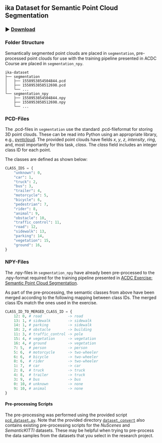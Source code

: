 ## ika Dataset for Semantic Point Cloud Segmentation

### :arrow_forward: [Download](https://rwth-aachen.sciebo.de/s/lDFnC9XVlBTH9Kw)

### Folder Structure

Semantically segmented point clouds are placed in `segmentation`, pre-processed point clouds for use with the training pipeline presented in ACDC Course are placed in `segmentation_npy`.

```
ika-dataset
├── segmentation
│   ├── 1558953854504844.pcd
│   ├── 1558953858512698.pcd
│   └── ...
└── segmentation_npy
    ├── 1558953854504844.npy
    ├── 1558953858512698.npy
    └── ...
```

### PCD-Files

The .pcd-files in `segmentation` use the standard .pcd-fileformat for storing 3D point clouds. These can be read into Python using an appropriate library, e.g., [pyntcloud](https://github.com/daavoo/pyntcloud). The provided point clouds have fields *x*, *y*, *z*, *intensity*, *ring*, and, most importantly for this task, *class*. The *class* field includes an integer class ID for each point.

The classes are defined as shown below:

```py
CLASS_IDS = {
    "unknown": 0,
    "car": 1,
    "truck": 2,
    "bus": 3,
    "trailer": 4,
    "motorcycle": 5,
    "bicycle": 6,
    "pedestrian": 7,
    "rider": 8,
    "animal": 9,
    "obstacle": 10,
    "traffic_control": 11,
    "road": 12,
    "sidewalk": 13,
    "parking": 14,
    "vegetation": 15,
    "ground": 16,
}
```

### NPY-Files

The .npy-files in `segmentation_npy` have already been pre-processed to the .npy-format required for the training pipeline presented in [ACDC Exercise: Semantic Point Cloud Segmentation](https://git.rwth-aachen.de/ika/acdc-notebooks/-/blob/main/section_3_sensor_data_processing/3_semantic_pcl_segmentation_solution.ipynb).

As part of the pre-processing, the semantic classes from above have been merged according to the following mapping between class IDs. The merged class IDs match the ones used in the exercise.

```py
CLASS_ID_TO_MERGED_CLASS_ID = {
    12: 0, # road            -> road
    13: 1, # sidewalk        -> sidewalk
    14: 1, # parking         -> sidewalk
    10: 2, # obstacle        -> building
    11: 3, # traffic_control -> pole
    15: 4, # vegetation      -> vegetation
    16: 4, # ground          -> vegetation
    7: 5,  # person          -> person
    5: 6,  # motorcycle      -> two-wheeler
    6: 6,  # bicycle         -> two-wheeler
    8: 6,  # rider           -> two-wheeler
    1: 7,  # car             -> car
    2: 8,  # truck           -> truck
    4: 8,  # trailer         -> truck
    3: 9,  # bus             -> bus
    0: 10, # unknown         -> none
    9: 10, # animal          -> none
}
```

#### Pre-processing Scripts

The pre-processing was performed using the provided script [`pcd_dataset.py`](dataset_convert/pcd_dataset.py). Note that the provided directory [`dataset_convert`](dataset_convert) also contains existing pre-processing scripts for the *NuScenes* and *SemanticKITTI* datasets. These may be helpful when trying to pre-process the data samples from the datasets that you select in the research project.
